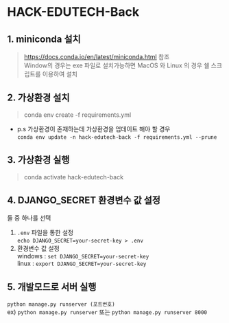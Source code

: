 # HACK-EDUTECH-Back

## 1. miniconda 설치
> https://docs.conda.io/en/latest/miniconda.html 참조  
Window의 경우는 exe 파일로 설치가능하면 MacOS 와 Linux 의 경우 쉘 스크립트를 이용하여 설치

## 2. 가상환경 설치
> conda env create -f requirements.yml
- p.s 가상환경이 존재하는데 가상환경을 업데이트 해야 할 경우  
```conda env update -n hack-edutech-back -f requirements.yml --prune```

## 3. 가상환경 실행
> conda activate hack-edutech-back

## 4. DJANGO_SECRET 환경변수 값 설정  
둘 중 하나를 선택
1. ```.env``` 파일을 통한 설정  
    ```echo DJANGO_SECRET=your-secret-key > .env```
2. 환경변수 값 설정  
    windows : ```set DJANGO_SECRET=your-secret-key```  
    linux : ```export DJANGO_SECRET=your-secret-key```  

## 5. 개발모드로 서버 실행
```python manage.py runserver (포트번호)```  
ex) ```python manage.py runserver``` 또는 ```python manage.py runserver 8000```